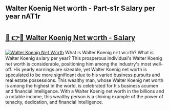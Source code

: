 ## Walter Koenig N𝚎t w𝚘rth - Part-s1r S𝚊lary per year nAT1r

# <h2><a href="http://gc0md3u.nevu.top/?p=Walter+Koenig">🔗 👉🔴 Walter Koenig N𝚎t w𝚘rth - S𝚊lary</a></h2>

[![Walter Koenig N𝚎t W𝚘rth](https://i.imgur.com/Oavwk0R.jpeg)](http://gc0md3u.nevu.top/?p=Walter+Koenig)
What is Walter Koenig n𝚎t w𝚘rth? What is Walter Koenig s𝚊lary per year?
This prosperous individual's Walter Koenig net worth is considerable, positioning him among the industry's most well-off. His yearly earnings are sizeable, yet Walter Koenig net worth is speculated to be more significant due to his varied business pursuits and real estate possessions. This wealthy man, whose Walter Koenig net worth is among the highest in the world, is celebrated for his business acumen and financial intelligence. With a Walter Koenig net worth in the billions and a notable income, this wealthy person is a shining example of the power of tenacity, dedication, and financial intelligence.
